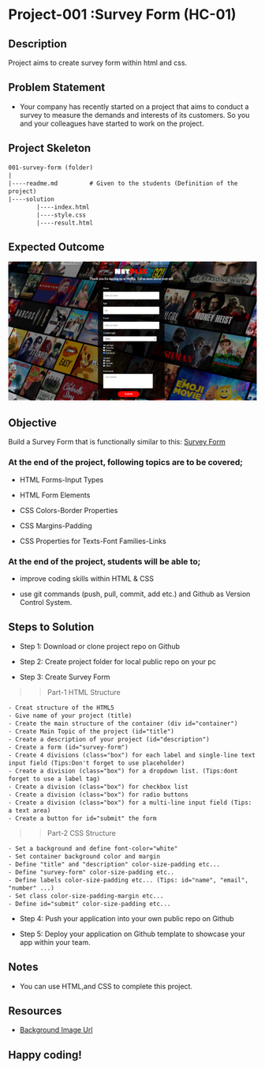 # Project-001 :Survey Form (HC-01)

## Description

Project aims to create survey form within html and css.

## Problem Statement

- Your company has recently started on a project that aims to conduct a survey to measure the demands and interests of its customers. So you and your colleagues have started to work on the project.

## Project Skeleton

```
001-survey-form (folder)
|
|----readme.md         # Given to the students (Definition of the project)
|----solution
        |----index.html
        |----style.css
        |----result.html
```

## Expected Outcome

![Project 001 Snapshot](Project_001_.png)

## Objective

Build a Survey Form that is functionally similar to this: [Survey Form](https://mccarthy-silva.github.io/Survey-Form/)

### At the end of the project, following topics are to be covered;

- HTML Forms-Input Types

- HTML Form Elements

- CSS Colors-Border Properties

- CSS Margins-Padding

- CSS Properties for Texts-Font Families-Links

### At the end of the project, students will be able to;

- improve coding skills within HTML & CSS

- use git commands (push, pull, commit, add etc.) and Github as Version Control System.

## Steps to Solution

- Step 1: Download or clone project repo on Github

- Step 2: Create project folder for local public repo on your pc

- Step 3: Create Survey Form

> > Part-1 HTML Structure

    - Creat structure of the HTML5
    - Give name of your project (title)
    - Create the main structure of the container (div id="container")
    - Create Main Topic of the project (id="title")
    - Create a description of your project (id="description")
    - Create a form (id="survey-form")
    - Create 4 divisions (class="box") for each label and single-line text input field (Tips:Don't forget to use placeholder)
    - Create a division (class="box") for a dropdown list. (Tips:dont forget to use a label tag)
    - Create a division (class="box") for checkbox list
    - Create a division (class="box") for radio buttons
    - Create a division (class="box") for a multi-line input field (Tips: a text area)
    - Create a button for id="submit" the form

> > Part-2 CSS Structure

    - Set a background and define font-color="white"
    - Set container background color and margin
    - Define "title" and "description" color-size-padding etc...
    - Define "survey-form" color-size-padding etc..
    - Define labels color-size-padding etc... (Tips: id="name", "email", "number" ...)
    - Set class color-size-padding-margin etc...
    - Define id="submit" color-size-padding etc...

- Step 4: Push your application into your own public repo on Github

- Step 5: Deploy your application on Github template to showcase your app within your team.

## Notes

- You can use HTML,and CSS to complete this project.

## Resources

- [Background Image Url](https://assets.nflxext.com/ffe/siteui/vlv3/998c1c50-6aaa-4795-ab62-9190a025d529/b9883521-f439-4c16-b5eb-b1719e2fece1/ZA-en-20191203-popsignuptwoweeks-perspective_alpha_website_small.jpg)

## Happy coding!
